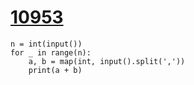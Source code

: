 # [10953](https://www.acmicpc.net/problem/10953)

```
n = int(input())
for _ in range(n):
    a, b = map(int, input().split(','))
    print(a + b)
```

